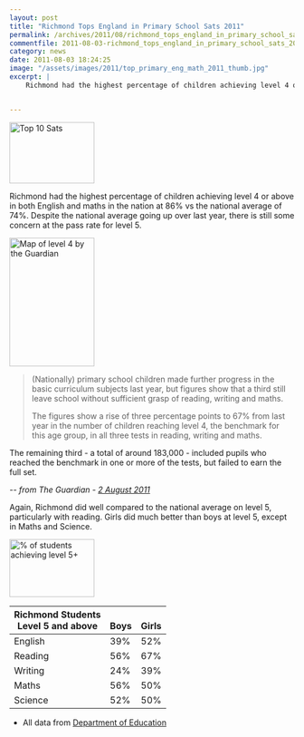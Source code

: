 ```yaml
---
layout: post
title: "Richmond Tops England in Primary School Sats 2011"
permalink: /archives/2011/08/richmond_tops_england_in_primary_school_sats_2011.html
commentfile: 2011-08-03-richmond_tops_england_in_primary_school_sats_2011
category: news
date: 2011-08-03 18:24:25
image: "/assets/images/2011/top_primary_eng_math_2011_thumb.jpg"
excerpt: |
    Richmond had the highest percentage of children achieving level 4 or above in both English and maths in the nation at 86% vs the national average of 74%.  Despite the national average going up over last year, there is still some concern at the pass rate for level 5.


---
```


<a href="/assets/images/2011/top_primary_eng_math_2011.jpg" title="See larger version of - Top 10 Sats"><img src="/assets/images/2011/top_primary_eng_math_2011_thumb.jpg" width="150" height="108" alt="Top 10 Sats" class="photo right" /></a>

Richmond had the highest percentage of children achieving level 4 or above in both English and maths in the nation at 86% vs the national average of 74%. Despite the national average going up over last year, there is still some concern at the pass rate for level 5.

<a href="/assets/images/2011/guardian_SATS_2011.gif" title="See larger version of - Map of level 4 by the Guardian"><img src="/assets/images/2011/guardian_SATS_2011_thumb.gif" width="150" height="227" alt="Map of level 4 by the Guardian" class="photo right" /></a>

> (Nationally) primary school children made further progress in the basic curriculum subjects last year, but figures show that a third still leave school without sufficient grasp of reading, writing and maths.
>
> The figures show a rise of three percentage points to 67% from last year in the number of children reaching level 4, the benchmark for this age group, in all three tests in reading, writing and maths.

The remaining third - a total of around 183,000 - included pupils who reached the benchmark in one or more of the tests, but failed to earn the full set.

<cite>-- from The Guardian - [2 August 2011](http://www.guardian.co.uk/education/2011/aug/02/primary-school-sats-results-rise</cite>)

Again, Richmond did well compared to the national average on level 5, particularly with reading. Girls did much better than boys at level 5, except in Maths and Science.

<a href="/assets/images/2011/level_5-2011.jpg" title="See larger version of - % of students achieving level 5+"><img src="/assets/images/2011/level_5-2011_thumb.jpg" width="150" height="102" alt="% of students achieving level 5+" class="photo right" /></a>

| Richmond Students <br />Level 5 and above | <br />Boys | <br />Girls |
|-------------------------------------------|------------|-------------|
| English                                   | 39%        | 52%         |
| Reading                                   | 56%        | 67%         |
| Writing                                   | 24%        | 39%         |
| Maths                                     | 56%        | 50%         |
| Science                                   | 52%        | 50%         |

- All data from [Department of Education](http://www.education.gov.uk/rsgateway/DB/SFR/s001018/index.shtml)
